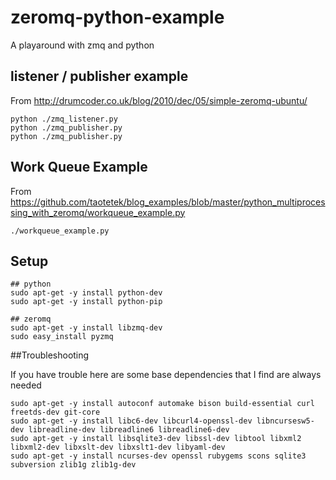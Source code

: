 # zeromq-python-example

A playaround with zmq and python

## listener / publisher example

From http://drumcoder.co.uk/blog/2010/dec/05/simple-zeromq-ubuntu/

	python ./zmq_listener.py
	python ./zmq_publisher.py
	python ./zmq_publisher.py
	
	
## Work Queue Example

From https://github.com/taotetek/blog_examples/blob/master/python_multiprocessing_with_zeromq/workqueue_example.py
	
	./workqueue_example.py
	
## Setup

	## python
	sudo apt-get -y install python-dev
	sudo apt-get -y install python-pip
	 
	## zeromq
	sudo apt-get -y install libzmq-dev
	sudo easy_install pyzmq
	
##Troubleshooting

If you have trouble here are some base dependencies that I find are always needed

	sudo apt-get -y install autoconf automake bison build-essential curl freetds-dev git-core 
	sudo apt-get -y install libc6-dev libcurl4-openssl-dev libncursesw5-dev libreadline-dev libreadline6 libreadline6-dev 
	sudo apt-get -y install libsqlite3-dev libssl-dev libtool libxml2 libxml2-dev libxslt-dev libxslt1-dev libyaml-dev 
	sudo apt-get -y install ncurses-dev openssl rubygems scons sqlite3 subversion zlib1g zlib1g-dev
 
